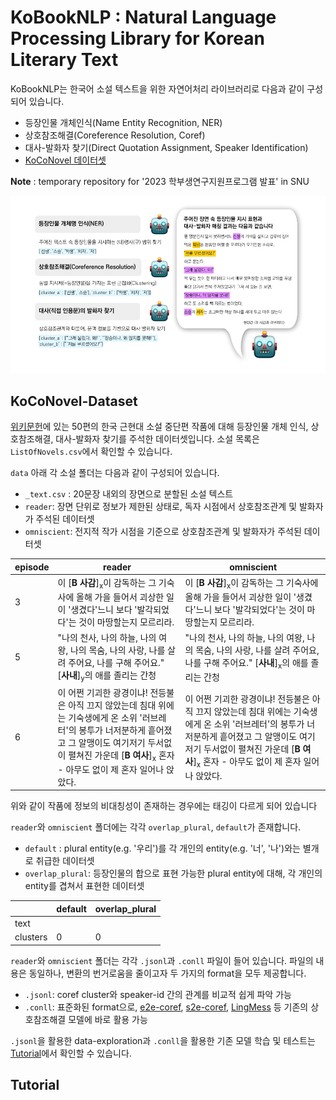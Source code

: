 # KoBookNLP : Natural Language Processing Library for Korean Literary Text
KoBookNLP는 한국어 소설 텍스트을 위한 자연어처리 라이브러리로 다음과 같이 구성되어 있습니다.
* 등장인물 개체인식(Name Entity Recognition, NER)
* 상호참조해결(Coreference Resolution, Coref)
* 대사-발화자 찾기(Direct Quotation Assignment, Speaker Identification)
* [KoCoNovel 데이터셋](##KoCoNovel-Dataset)

**Note** : temporary repository for '2023 학부생연구지원프로그램 발표' in SNU

![Example for KoBookNLP](header.png "Example of KoBookNLP")

## KoCoNovel-Dataset
[위키문헌](https://ko.wikisource.org/wiki/%EC%9C%84%ED%82%A4%EB%AC%B8%ED%97%8C:%EB%8C%80%EB%AC%B8)에 있는 50편의 한국 근현대 소설 중단편 작품에 대해 등장인물 개체 인식, 상호참조해결, 대사-발화자 찾기를 주석한 데이터셋입니다.
소설 목록은 `ListOfNovels.csv`에서 확인할 수 있습니다.

`data` 아래 각 소설 폴더는 다음과 같이 구성되어 있습니다.

* `_text.csv` : 20문장 내외의 장면으로 분할된 소설 텍스트
* `reader`: 장면 단위로 정보가 제한된 상태로, 독자 시점에서 상호참조관계 및 발화자가 주석된 데이터셋
* `omniscient`: 전지적 작가 시점을 기준으로 상호참조관계 및 발화자가 주석된 데이터셋

|episode|reader|omniscient|
|---|---|---|
|3|이 [**B 사감**]<sub>x</sub>이 감독하는 그 기숙사에 올해 가을 들어서 괴상한 일이 '생겼다'느니 보다 '발각되었다'는 것이 마땅할는지 모르리라.|이 [**B 사감**]<sub>x</sub>이 감독하는 그 기숙사에 올해 가을 들어서 괴상한 일이 '생겼다'느니 보다 '발각되었다'는 것이 마땅할는지 모르리라.|
|5|"나의 천사, 나의 하늘, 나의 여왕, 나의 목숨, 나의 사랑, 나를 살려 주어요, 나를 구해 주어요." [**사내**]<sub>y</sub>의 애를 졸리는 간청|"나의 천사, 나의 하늘, 나의 여왕, 나의 목숨, 나의 사랑, 나를 살려 주어요, 나를 구해 주어요." [**사내**]<sub>x</sub>의 애를 졸리는 간청|
|6|이 어쩐 기괴한 광경이냐! 전등불은 아직 끄지 않았는데 침대 위에는 기숙생에게 온 소위 '러브레터'의 봉투가 너저분하게 흩어졌고 그 알맹이도 여기저기 두서없이 펼쳐진 가운데 [**B 여사**]<sub>x</sub> 혼자 - 아무도 없이 제 혼자 일어나 앉았다.|이 어쩐 기괴한 광경이냐! 전등불은 아직 끄지 않았는데 침대 위에는 기숙생에게 온 소위 '러브레터'의 봉투가 너저분하게 흩어졌고 그 알맹이도 여기저기 두서없이 펼쳐진 가운데 [**B 여사**]<sub>x</sub> 혼자 - 아무도 없이 제 혼자 일어나 앉았다.|

위와 같이 작품에 정보의 비대칭성이 존재하는 경우에는 태깅이 다르게 되어 있습니다


`reader`와 `omniscient` 폴더에는 각각 `overlap_plural`, `default`가 존재합니다.
* `default` : plural entity(e.g. '우리')를 각 개인의 entity(e.g. '너', '나')와는 별개로 취급한 데이터셋
* `overlap_plural`: 등장인물의 합으로 표현 가능한 plural entity에 대해, 각 개인의 entity를 겹쳐서 표현한 데이터셋

| |default|overlap_plural|
|---|---|---|
text||
clusters|0|0|

`reader`와 `omniscient` 폴더는 각각 `.jsonl`과 `.conll` 파일이 들어 있습니다.
파일의 내용은 동일하나, 변환의 번거로움을 줄이고자 두 가지의 format을 모두 제공합니다.

* `.jsonl`: coref cluster와 speaker-id 간의 관계를 비교적 쉽게 파악 가능
* `.conll`: 표준화된 format으로, [e2e-coref](https://github.com/kentonl/e2e-coref/), [s2e-coref](https://github.com/yuvalkirstain/s2e-coref), [LingMess](https://github.com/shon-otmazgin/lingmess-coref) 등 기존의 상호참조해결 모델에 바로 활용 가능

`.jsonl`을 활용한 data-exploration과 `.conll`을 활용한 기존 모델 학습 및 테스트는 [Tutorial](##Tutorial)에서 확인할 수 있습니다.


## Tutorial
